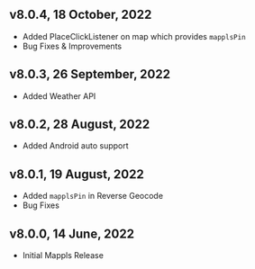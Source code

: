 ## v8.0.4, 18 October, 2022
- Added PlaceClickListener on map which provides `mapplsPin`
- Bug Fixes & Improvements

## v8.0.3, 26 September, 2022
- Added Weather API

## v8.0.2, 28 August, 2022
- Added Android auto support

## v8.0.1, 19 August, 2022
- Added `mapplsPin` in Reverse Geocode
- Bug Fixes

## v8.0.0, 14 June, 2022
- Initial Mappls Release